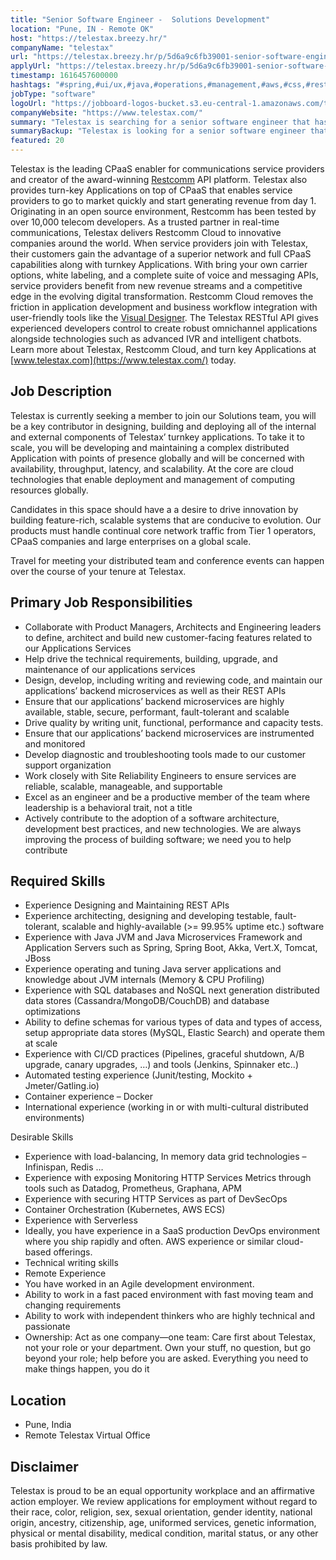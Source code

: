 ```yaml
---
title: "Senior Software Engineer -  Solutions Development"
location: "Pune, IN - Remote OK"
host: "https://telestax.breezy.hr/"
companyName: "telestax"
url: "https://telestax.breezy.hr/p/5d6a9c6fb39001-senior-software-engineer-solutions-development"
applyUrl: "https://telestax.breezy.hr/p/5d6a9c6fb39001-senior-software-engineer-solutions-development/apply"
timestamp: 1616457600000
hashtags: "#spring,#ui/ux,#java,#operations,#management,#aws,#css,#rest,#kubernetes,#docker"
jobType: "software"
logoUrl: "https://jobboard-logos-bucket.s3.eu-central-1.amazonaws.com/telestax"
companyWebsite: "https://www.telestax.com/"
summary: "Telestax is searching for a senior software engineer that has experience with Java JVM and Java Microservices Framework and Application Servers such as Spring, Spring Boot, Akka, Vert."
summaryBackup: "Telestax is looking for a senior software engineer that has experience in: #spring, #ui/ux, #java."
featured: 20
---
```


Telestax is the leading CPaaS enabler for communications service providers and creator of the award-winning [Restcomm](https://www.telestax.com/restcommone/) API platform. Telestax also provides turn-key Applications on top of CPaaS that enables service providers to go to market quickly and start generating revenue from day 1. Originating in an open source environment, Restcomm has been tested by over 10,000 telecom developers. As a trusted partner in real-time communications, Telestax delivers Restcomm Cloud to innovative companies around the world. When service providers join with Telestax, their customers gain the advantage of a superior network and full CPaaS capabilities along with turnkey Applications. With bring your own carrier options, white labeling, and a complete suite of voice and messaging APIs, service providers benefit from new revenue streams and a competitive edge in the evolving digital transformation. Restcomm Cloud removes the friction in application development and business workflow integration with user-friendly tools like the [Visual Designer](https://www.telestax.com/visual-designer/). The Telestax RESTful API gives experienced developers control to create robust omnichannel applications alongside technologies such as advanced IVR and intelligent chatbots. Learn more about Telestax, Restcomm Cloud, and turn key Applications at [www.telestax.com](https://www.telestax.com/) today.

## Job Description

Telestax is currently seeking a member to join our Solutions team, you will be a key contributor in designing, building and deploying all of the internal and external components of Telestax’ turnkey applications. To take it to scale, you will be developing and maintaining a complex distributed Application with points of presence globally and will be concerned with availability, throughput, latency, and scalability. At the core are cloud technologies that enable deployment and management of computing resources globally.

Candidates in this space should have a a desire to drive innovation by building feature-rich, scalable systems that are conducive to evolution. Our products must handle continual core network traffic from Tier 1 operators, CPaaS companies and large enterprises on a global scale.

Travel for meeting your distributed team and conference events can happen over the course of your tenure at Telestax.

## Primary Job Responsibilities

*   Collaborate with Product Managers, Architects and Engineering leaders to define, architect and build new customer-facing features related to our Applications Services
*   Help drive the technical requirements, building, upgrade, and maintenance of our applications services
*   Design, develop, including writing and reviewing code, and maintain our applications’ backend microservices as well as their REST APIs
*   Ensure that our applications’ backend microservices are highly available, stable, secure, performant, fault-tolerant and scalable
*   Drive quality by writing unit, functional, performance and capacity tests.
*   Ensure that our applications’ backend microservices are instrumented and monitored
*   Develop diagnostic and troubleshooting tools made to our customer support organization
*   Work closely with Site Reliability Engineers to ensure services are reliable, scalable, manageable, and supportable
*   Excel as an engineer and be a productive member of the team where leadership is a behavioral trait, not a title
*   Actively contribute to the adoption of a software architecture, development best practices, and new technologies. We are always improving the process of building software; we need you to help contribute

## Required Skills

*   Experience Designing and Maintaining REST APIs
*   Experience architecting, designing and developing testable, fault-tolerant, scalable and highly-available (>= 99.95% uptime etc.) software
*   Experience with Java JVM and Java Microservices Framework and Application Servers such as Spring, Spring Boot, Akka, Vert.X, Tomcat, JBoss
*   Experience operating and tuning Java server applications and knowledge about JVM internals (Memory & CPU Profiling)
*   Experience with SQL databases and NoSQL next generation distributed data stores (Cassandra/MongoDB/CouchDB) and database optimizations
*   Ability to define schemas for various types of data and types of access, setup appropriate data stores (MySQL, Elastic Search) and operate them at scale
*   Experience with CI/CD practices (Pipelines, graceful shutdown, A/B upgrade, canary upgrades, …) and tools (Jenkins, Spinnaker etc..)
*   Automated testing experience (Junit/testing, Mockito + Jmeter/Gatling.io)
*   Container experience – Docker
*   International experience (working in or with multi-cultural distributed environments)

Desirable Skills

*   Experience with load-balancing, In memory data grid technologies – Infinispan, Redis …
*   Experience with exposing Monitoring HTTP Services Metrics through tools such as Datadog, Prometheus, Graphana, APM
*   Experience with securing HTTP Services as part of DevSecOps
*   Container Orchestration (Kubernetes, AWS ECS)
*   Experience with Serverless
*   Ideally, you have experience in a SaaS production DevOps environment where you ship rapidly and often. AWS experience or similar cloud-based offerings.
*   Technical writing skills
*   Remote Experience
*   You have worked in an Agile development environment.
*   Ability to work in a fast paced environment with fast moving team and changing requirements
*   Ability to work with independent thinkers who are highly technical and passionate
*   Ownership: Act as one company—one team: Care first about Telestax, not your role or your department. Own your stuff, no question, but go beyond your role; help before you are asked. Everything you need to make things happen, you do it

## Location

*   Pune, India
*   Remote Telestax Virtual Office

## Disclaimer

Telestax is proud to be an equal opportunity workplace and an affirmative action employer. We review applications for employment without regard to their race, color, religion, sex, sexual orientation, gender identity, national origin, ancestry, citizenship, age, uniformed services, genetic information, physical or mental disability, medical condition, marital status, or any other basis prohibited by law.
